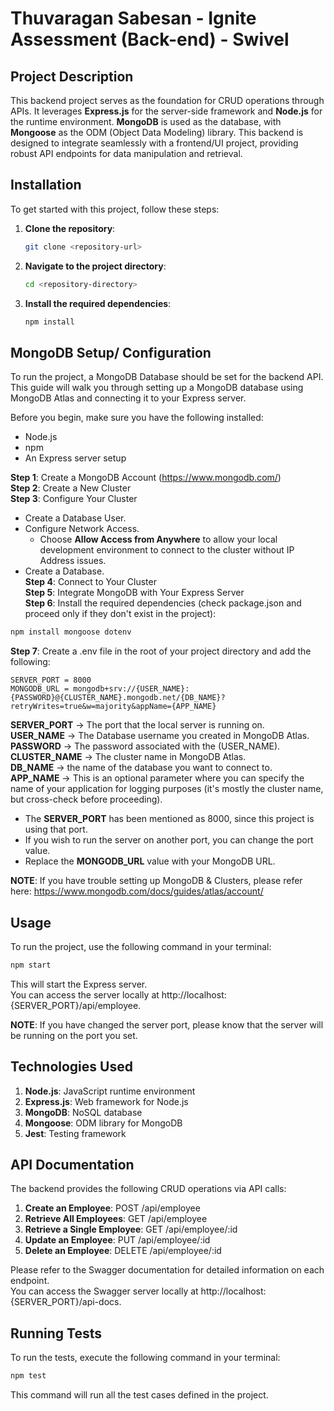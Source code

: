 # Thuvaragan Sabesan - Ignite Assessment (Back-end) - Swivel

## Project Description

This backend project serves as the foundation for CRUD operations through APIs. It leverages **Express.js** for the server-side framework and **Node.js** for the runtime environment. **MongoDB** is used as the database, with **Mongoose** as the ODM (Object Data Modeling) library. This backend is designed to integrate seamlessly with a frontend/UI project, providing robust API endpoints for data manipulation and retrieval.

## Installation

To get started with this project, follow these steps:

1. **Clone the repository**:
    ```bash
    git clone <repository-url>
    ```

2. **Navigate to the project directory**:
    ```bash
    cd <repository-directory>
    ```

3. **Install the required dependencies**:
    ```bash
    npm install
    ```

## MongoDB Setup/ Configuration

To run the project, a MongoDB Database should be set for the backend API.  
This guide will walk you through setting up a MongoDB database using MongoDB Atlas and connecting it to your Express server.  

Before you begin, make sure you have the following installed:  

- Node.js
- npm
- An Express server setup

**Step 1**: Create a MongoDB Account (https://www.mongodb.com/)  
**Step 2**: Create a New Cluster  
**Step 3**: Configure Your Cluster
* Create a Database User.
* Configure Network Access.
    - Choose **Allow Access from Anywhere** to allow your local development environment to connect to the cluster without IP Address issues.
* Create a Database.  
**Step 4**: Connect to Your Cluster  
**Step 5**: Integrate MongoDB with Your Express Server  
**Step 6**: Install the required dependencies (check package.json and proceed only if they don't exist in the project):
```bash
npm install mongoose dotenv
```
**Step 7**: Create a .env file in the root of your project directory and add the following:
```env
SERVER_PORT = 8000
MONGODB_URL = mongodb+srv://{USER_NAME}:{PASSWORD}@{CLUSTER_NAME}.mongodb.net/{DB_NAME}?retryWrites=true&w=majority&appName={APP_NAME}
```
**SERVER_PORT** -> The port that the local server is running on.  
**USER_NAME** -> The Database username you created in MongoDB Atlas.  
**PASSWORD** -> The password associated with the (USER_NAME).  
**CLUSTER_NAME** -> The cluster name in MongoDB Atlas.  
**DB_NAME** -> the name of the database you want to connect to.  
**APP_NAME** -> This is an optional parameter where you can specify the name of your application for logging purposes (it's mostly the cluster name, but cross-check before proceeding).

* The **SERVER_PORT** has been mentioned as 8000, since this project is using that port.
* If you wish to run the server on another port, you can change the port value.
* Replace the **MONGODB_URL** value with your MongoDB URL.  

**NOTE**: If you have trouble setting up MongoDB & Clusters, please refer here: https://www.mongodb.com/docs/guides/atlas/account/

## Usage

To run the project, use the following command in your terminal:

```bash
npm start
```
This will start the Express server.  
You can access the server locally at http://localhost:{SERVER_PORT}/api/employee.  

**NOTE**: If you have changed the server port, please know that the server will be running on the port you set.

## Technologies Used

1. **Node.js**: JavaScript runtime environment
2. **Express.js**: Web framework for Node.js
3. **MongoDB**: NoSQL database
4. **Mongoose**: ODM library for MongoDB
5. **Jest**: Testing framework

## API Documentation

The backend provides the following CRUD operations via API calls:

1. **Create an Employee**: POST /api/employee
2. **Retrieve All Employees**: GET /api/employee
3. **Retrieve a Single Employee**: GET /api/employee/:id
4. **Update an Employee**: PUT /api/employee/:id
5. **Delete an Employee**: DELETE /api/employee/:id

Please refer to the Swagger documentation for detailed information on each endpoint.  
You can access the Swagger server locally at http://localhost:{SERVER_PORT}/api-docs.

## Running Tests

To run the tests, execute the following command in your terminal:

```bash
npm test
```

This command will run all the test cases defined in the project.
